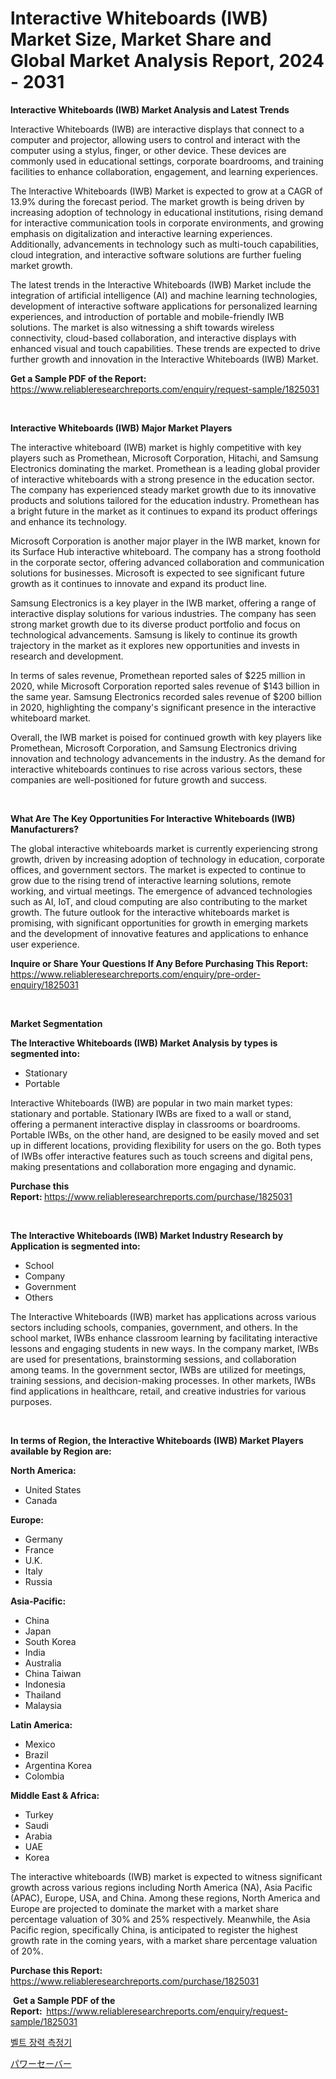 <p><h1>lnteractive Whiteboards (IWB) Market Size, Market Share and Global Market Analysis Report, 2024 - 2031</h1></p><p><strong>lnteractive Whiteboards (IWB) Market Analysis and Latest Trends</strong></p>
<p><p>Interactive Whiteboards (IWB) are interactive displays that connect to a computer and projector, allowing users to control and interact with the computer using a stylus, finger, or other device. These devices are commonly used in educational settings, corporate boardrooms, and training facilities to enhance collaboration, engagement, and learning experiences.</p><p>The lnteractive Whiteboards (IWB) Market is expected to grow at a CAGR of 13.9% during the forecast period. The market growth is being driven by increasing adoption of technology in educational institutions, rising demand for interactive communication tools in corporate environments, and growing emphasis on digitalization and interactive learning experiences. Additionally, advancements in technology such as multi-touch capabilities, cloud integration, and interactive software solutions are further fueling market growth.</p><p>The latest trends in the lnteractive Whiteboards (IWB) Market include the integration of artificial intelligence (AI) and machine learning technologies, development of interactive software applications for personalized learning experiences, and introduction of portable and mobile-friendly IWB solutions. The market is also witnessing a shift towards wireless connectivity, cloud-based collaboration, and interactive displays with enhanced visual and touch capabilities. These trends are expected to drive further growth and innovation in the lnteractive Whiteboards (IWB) Market.</p></p>
<p><strong>Get a Sample PDF of the Report:&nbsp;</strong> <a href="https://www.reliableresearchreports.com/enquiry/request-sample/1825031">https://www.reliableresearchreports.com/enquiry/request-sample/1825031</a></p>
<p>&nbsp;</p>
<p><strong>lnteractive Whiteboards (IWB) Major Market Players</strong></p>
<p><p>The interactive whiteboard (IWB) market is highly competitive with key players such as Promethean, Microsoft Corporation, Hitachi, and Samsung Electronics dominating the market. Promethean is a leading global provider of interactive whiteboards with a strong presence in the education sector. The company has experienced steady market growth due to its innovative products and solutions tailored for the education industry. Promethean has a bright future in the market as it continues to expand its product offerings and enhance its technology.</p><p>Microsoft Corporation is another major player in the IWB market, known for its Surface Hub interactive whiteboard. The company has a strong foothold in the corporate sector, offering advanced collaboration and communication solutions for businesses. Microsoft is expected to see significant future growth as it continues to innovate and expand its product line.</p><p>Samsung Electronics is a key player in the IWB market, offering a range of interactive display solutions for various industries. The company has seen strong market growth due to its diverse product portfolio and focus on technological advancements. Samsung is likely to continue its growth trajectory in the market as it explores new opportunities and invests in research and development.</p><p>In terms of sales revenue, Promethean reported sales of $225 million in 2020, while Microsoft Corporation reported sales revenue of $143 billion in the same year. Samsung Electronics recorded sales revenue of $200 billion in 2020, highlighting the company's significant presence in the interactive whiteboard market.</p><p>Overall, the IWB market is poised for continued growth with key players like Promethean, Microsoft Corporation, and Samsung Electronics driving innovation and technology advancements in the industry. As the demand for interactive whiteboards continues to rise across various sectors, these companies are well-positioned for future growth and success.</p></p>
<p>&nbsp;</p>
<p><strong>What Are The Key Opportunities For lnteractive Whiteboards (IWB) Manufacturers?</strong></p>
<p><p>The global interactive whiteboards market is currently experiencing strong growth, driven by increasing adoption of technology in education, corporate offices, and government sectors. The market is expected to continue to grow due to the rising trend of interactive learning solutions, remote working, and virtual meetings. The emergence of advanced technologies such as AI, IoT, and cloud computing are also contributing to the market growth. The future outlook for the interactive whiteboards market is promising, with significant opportunities for growth in emerging markets and the development of innovative features and applications to enhance user experience.</p></p>
<p><strong>Inquire or Share Your Questions If Any Before Purchasing This Report:</strong> <a href="https://www.reliableresearchreports.com/enquiry/pre-order-enquiry/1825031">https://www.reliableresearchreports.com/enquiry/pre-order-enquiry/1825031</a></p>
<p>&nbsp;</p>
<p><strong>Market Segmentation</strong></p>
<p><strong>The lnteractive Whiteboards (IWB) Market Analysis by types is segmented into:</strong></p>
<p><ul><li>Stationary</li><li>Portable</li></ul></p>
<p><p>Interactive Whiteboards (IWB) are popular in two main market types: stationary and portable. Stationary IWBs are fixed to a wall or stand, offering a permanent interactive display in classrooms or boardrooms. Portable IWBs, on the other hand, are designed to be easily moved and set up in different locations, providing flexibility for users on the go. Both types of IWBs offer interactive features such as touch screens and digital pens, making presentations and collaboration more engaging and dynamic.</p></p>
<p><strong>Purchase this Report:&nbsp;</strong><a href="https://www.reliableresearchreports.com/purchase/1825031">https://www.reliableresearchreports.com/purchase/1825031</a></p>
<p>&nbsp;</p>
<p><strong>The lnteractive Whiteboards (IWB) Market Industry Research by Application is segmented into:</strong></p>
<p><ul><li>School</li><li>Company</li><li>Government</li><li>Others</li></ul></p>
<p><p>The Interactive Whiteboards (IWB) market has applications across various sectors including schools, companies, government, and others. In the school market, IWBs enhance classroom learning by facilitating interactive lessons and engaging students in new ways. In the company market, IWBs are used for presentations, brainstorming sessions, and collaboration among teams. In the government sector, IWBs are utilized for meetings, training sessions, and decision-making processes. In other markets, IWBs find applications in healthcare, retail, and creative industries for various purposes.</p></p>
<p>&nbsp;</p>
<p><strong>In terms of Region, the lnteractive Whiteboards (IWB) Market Players available by Region are:</strong></p>
<p>
    <p> <strong> North America: </strong>
        <ul>
            <li>United States</li>
            <li>Canada</li>
        </ul>
        </p> 
    <p> <strong> Europe: </strong>
        <ul>
            <li>Germany</li>
            <li>France</li>
            <li>U.K.</li>
            <li>Italy</li>
            <li>Russia</li>
        </ul>
        </p> 
    <p> <strong> Asia-Pacific: </strong>
        <ul>
            <li>China</li>
            <li>Japan</li>
            <li>South Korea</li>
            <li>India</li>
            <li>Australia</li>
            <li>China Taiwan</li>
            <li>Indonesia</li>
            <li>Thailand</li>
            <li>Malaysia</li>
        </ul>
        </p> 
    <p> <strong> Latin America: </strong>
        <ul>
            <li>Mexico</li>
            <li>Brazil</li>
            <li>Argentina Korea</li>
            <li>Colombia</li>
        </ul>
        </p> 
    <p> <strong> Middle East & Africa: </strong>
        <ul>
            <li>Turkey</li>
            <li>Saudi</li>
            <li>Arabia</li>
            <li>UAE</li>
            <li>Korea</li>
        </ul>
    </p>
    </p>
<p><p>The interactive whiteboards (IWB) market is expected to witness significant growth across various regions including North America (NA), Asia Pacific (APAC), Europe, USA, and China. Among these regions, North America and Europe are projected to dominate the market with a market share percentage valuation of 30% and 25% respectively. Meanwhile, the Asia Pacific region, specifically China, is anticipated to register the highest growth rate in the coming years, with a market share percentage valuation of 20%.</p></p>
<p><strong>Purchase this Report: </strong><a href="https://www.reliableresearchreports.com/purchase/1825031">https://www.reliableresearchreports.com/purchase/1825031</a></p>
<p>&nbsp;<strong>Get a Sample PDF of the Report:&nbsp;&nbsp;</strong><a href="https://www.reliableresearchreports.com/enquiry/request-sample/1825031">https://www.reliableresearchreports.com/enquiry/request-sample/1825031</a></p>
<p><strong></strong></p>
<p><p><a href="https://github.com/idcefvhkdut6/Market-Research-Report-List-1/blob/main/40428606467.md">벨트 장력 측정기</a></p><p><a href="https://github.com/oafhukehf4709715/Market-Research-Report-List-1/blob/main/16857997448.md">パワーセーバー</a></p></p>